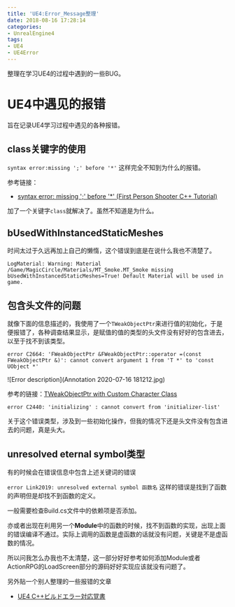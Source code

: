 ```yaml
---
title: 'UE4:Error_Message整理'
date: 2018-08-16 17:28:14
categories:
- UnrealEngine4
tags:
- UE4
- UE4Error
---
```

整理在学习UE4的过程中遇到的一些BUG。

<!--more-->



# UE4中遇见的报错
旨在记录UE4学习过程中遇见的各种报错。
## class关键字的使用

`syntax error:missing ';' before '*'` 这样完全不知到为什么的报错。

参考链接：
- [syntax error: missing ';' before '*' (First Person Shooter C++ Tutorial)](https://answers.unrealengine.com/questions/701590/syntax-error-missing-before-first-person-shooter-c.html)

加了一个关键字`class`就解决了。虽然不知道是为什么。

## bUsedWithInstancedStaticMeshes
时间太过于久远再加上自己的懒惰，这个错误到底是在说什么我也不清楚了。


`LogMaterial: Warning: Material /Game/MagicCircle/Materials/MT_Smoke.MT_Smoke missing bUsedWithInstancedStaticMeshes=True! Default Material will be used in game.`

## 包含头文件的问题
就像下面的信息描述的，我使用了一个`TWeakObjectPtr`来进行值的初始化，于是便报错了，各种调查结果显示，是赋值的值的类型的头文件没有好好的包含进去，以至于找不到该类型。

`error C2664: 'FWeakObjectPtr &FWeakObjectPtr::operator =(const FWeakObjectPtr &)': cannot convert argument 1 from 'T *' to 'const UObject *'`

![Error description](Annotation 2020-07-16 181212.jpg)

参考的链接：[TWeakObjectPtr with Custom Character Class](https://forums.unrealengine.com/development-discussion/c-gameplay-programming/42246-tweakobjectptr-with-custom-character-class)



`error C2440: 'initializing' : cannot convert from 'initializer-list'`

关于这个错误类型，涉及到一些初始化操作，但我的情况下还是头文件没有包含进去的问题，真是头大。


## unresolved eternal symbol类型
有的时候会在错误信息中包含上述关键词的错误

`error Link2019: unresolved external symbol 函数名` 这样的错误是找到了函数的声明但是却找不到函数的定义。

一般需要检查Build.cs文件中的依赖项是否添加。

亦或者出现在利用另一个**Module**中的函数的时候，找不到函数的实现，出现上面的错误编译不通过。实际上调用的函数是虚函数的话就没有问题，关键是不是虚函数的情况。

所以问我怎么办我也不太清楚，这一部分好好参考如何添加Module或者ActionRPG的LoadScreen部分的源码好好实现应该就没有问题了。

另外贴一个别人整理的一些报错的文章
- [UE4 C++ビルドエラー対応覚書](https://finap.hateblo.jp/entry/2019/12/06/000000)




